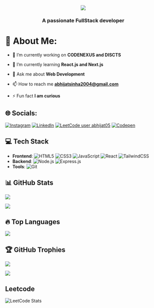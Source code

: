 <h1 align="center">
  <a href="https://git.io/typing-svg">
    <img src="https://readme-typing-svg.herokuapp.com/?lines=Hello,+There!+👋;This+is+ABHIJAT+SINHA;Nice+to+meet+you!&center=true&size=30">
  </a>
  <h3 align="center">A passionate FullStack developer</h3>
</h1>

# 💫 About Me:
- 🔭 I’m currently working on **CODENEXUS and DISCTS**

- 🌱 I’m currently learning **React.js and Next.js**

- 💬 Ask me about **Web Development**

- 📫 How to reach me **abhijatsinha2004@gmail.com**

- ⚡ Fun fact **I am curious**


## 🌐 Socials:
[![Instagram](https://img.shields.io/badge/Instagram-%23E4405F.svg?logo=Instagram&logoColor=white)](https://instagram.com/im_abhijat05) 
[![LinkedIn](https://img.shields.io/badge/LinkedIn-%230077B5.svg?logo=linkedin&logoColor=white)](https://linkedin.com/in/abhijat-sinha-990ab82a4)
[![LeetCode user abhijat05](https://img.shields.io/badge/dynamic/json?style=flat-square&labelColor=black&color=%23ffa116&label=Solved&query=solvedOverTotal&url=https%3A%2F%2Fleetcode-badge.vercel.app%2Fapi%2Fusers%2Fabhijat05&logo=leetcode&logoColor=yellow)](https://leetcode.com/abhijat05/)
[![Codepen](https://img.shields.io/badge/Codepen-000000?style=for-the-badge&logo=codepen&logoColor=white)](https://codepen.io/Abhijat05) 


## 💻 Tech Stack
- **Frontend**: ![HTML5](https://img.shields.io/badge/html5-%23E34F26.svg?style=for-the-badge&logo=html5&logoColor=white) ![CSS3](https://img.shields.io/badge/css3-%231572B6.svg?style=for-the-badge&logo=css3&logoColor=white) ![JavaScript](https://img.shields.io/badge/javascript-%23323330.svg?style=for-the-badge&logo=javascript&logoColor=%23F7DF1E) ![React](https://img.shields.io/badge/ReactJS-%61DAFB.svg?style=for-the-badge&logo=react&logoColor=white) ![TailwindCSS](https://img.shields.io/badge/TailwindCSS-%2328B8D4.svg?style=for-the-badge&logo=tailwindcss&logoColor=white)
- **Backend**: ![Node.js](https://img.shields.io/badge/Node.js-6DA55F.svg?style=for-the-badge&logo=node.js&logoColor=white) ![Express.js](https://img.shields.io/badge/Express.js-%23404d59.svg?style=for-the-badge&logo=express&logoColor=%2361DAFB)
- **Tools**: ![Git](https://img.shields.io/badge/Git-%23F05032.svg?style=for-the-badge&logo=git&logoColor=white)


## 📊 GitHub Stats
![](https://github-readme-stats.vercel.app/api?username=abhijat05&theme=blue-green&hide_border=true&include_all_commits=true&count_private=true&show_icons=true)

![](https://github-readme-streak-stats.herokuapp.com/?user=abhijat05&theme=blue-green&hide_border=true)

## 🔥 Top Languages
![](https://github-readme-stats.vercel.app/api/top-langs/?username=abhijat05&theme=blue-green&hide_border=false&include_all_commits=true&count_private=false&layout=compact&)

## 🏆 GitHub Trophies
![](https://github-profile-trophy.vercel.app/?username=Abhijat05&theme=radical&no-frame=false&no-bg=false&margin-w=4)

[![](https://visitcount.itsvg.in/api?id=Abhijat05&icon=0&color=0)](https://visitcount.itsvg.in)

## Leetcode
![LeetCode Stats](https://leetcard.jacoblin.cool/Abhijat05?theme=radical&font=Fredoka%20One&ext=heatmap)
